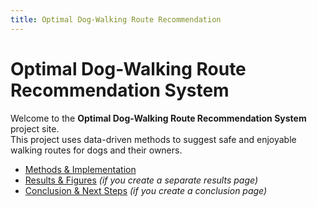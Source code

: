 ```yaml
---
title: Optimal Dog-Walking Route Recommendation
---
```


# Optimal Dog-Walking Route Recommendation System

Welcome to the **Optimal Dog-Walking Route Recommendation System** project site.  
This project uses data-driven methods to suggest safe and enjoyable walking routes for dogs and their owners.

- [Methods & Implementation](graph_modeling.html)  
- [Results & Figures](results.html) *(if you create a separate results page)*  
- [Conclusion & Next Steps](conclusion.html) *(if you create a conclusion page)*

